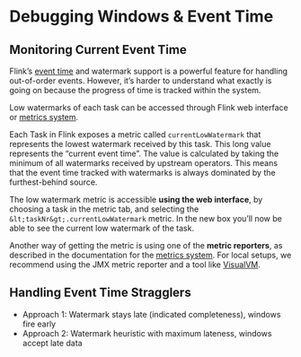 

# Debugging Windows & Event Time

## Monitoring Current Event Time

Flink’s [event time](//ci.apache.org/projects/flink/flink-docs-release-1.7/dev/event_time.html) and watermark support is a powerful feature for handling out-of-order events. However, it’s harder to understand what exactly is going on because the progress of time is tracked within the system.

Low watermarks of each task can be accessed through Flink web interface or [metrics system](//ci.apache.org/projects/flink/flink-docs-release-1.7/monitoring/metrics.html).

Each Task in Flink exposes a metric called `currentLowWatermark` that represents the lowest watermark received by this task. This long value represents the “current event time”. The value is calculated by taking the minimum of all watermarks received by upstream operators. This means that the event time tracked with watermarks is always dominated by the furthest-behind source.

The low watermark metric is accessible **using the web interface**, by choosing a task in the metric tab, and selecting the `&lt;taskNr&gt;.currentLowWatermark` metric. In the new box you’ll now be able to see the current low watermark of the task.

Another way of getting the metric is using one of the **metric reporters**, as described in the documentation for the [metrics system](//ci.apache.org/projects/flink/flink-docs-release-1.7/monitoring/metrics.html). For local setups, we recommend using the JMX metric reporter and a tool like [VisualVM](https://visualvm.github.io/).

## Handling Event Time Stragglers

*   Approach 1: Watermark stays late (indicated completeness), windows fire early
*   Approach 2: Watermark heuristic with maximum lateness, windows accept late data

